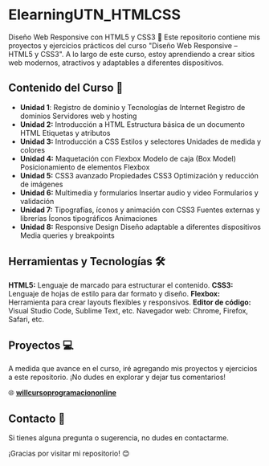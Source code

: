 
# ElearningUTN_HTMLCSS

Diseño Web Responsive con HTML5 y CSS3 🚀
Este repositorio contiene mis proyectos y ejercicios prácticos del curso "Diseño Web Responsive – HTML5 y CSS3". A lo largo de este curso, estoy aprendiendo a crear sitios web modernos, atractivos y adaptables a diferentes dispositivos.


 ## Contenido del Curso 📖
 

 - **Unidad 1**: Registro de dominio y Tecnologías de Internet Registro de dominios Servidores web y hosting
 - **Unidad 2:** Introducción a HTML Estructura básica de un documento HTML Etiquetas y atributos
 - **Unidad 3:** Introducción a CSS Estilos y selectores Unidades de medida y colores
 - **Unidad 4:** Maquetación con Flexbox Modelo de caja (Box Model) Posicionamiento de elementos Flexbox
 - **Unidad 5:** CSS3 avanzado Propiedades CSS3 Optimización y reducción de imágenes
 - **Unidad 6:** Multimedia y formularios Insertar audio y video Formularios y validación
 - **Unidad 7:** Tipografías, íconos y animación con CSS3 Fuentes externas y librerías Íconos tipográficos Animaciones
 - **Unidad 8:** Responsive Design Diseño adaptable a diferentes dispositivos Media queries y breakpoints 

## Herramientas y Tecnologías 🛠️

**HTML5:** Lenguaje de marcado para estructurar el contenido.
**CSS3:** Lenguaje de hojas de estilo para dar formato y diseño.
**Flexbox:** Herramienta para crear layouts flexibles y responsivos.
**Editor de código:** Visual Studio Code, Sublime Text, etc.
Navegador web: Chrome, Firefox, Safari, etc.

## Proyectos 💻 

A medida que avance en el curso, iré agregando mis proyectos y ejercicios a este repositorio. ¡No dudes en explorar y dejar tus comentarios!

🌐 [**willcursoprogramaciononline**](https://willcursoprogramaciononline.000webhostapp.com)


## Contacto 🤝

Si tienes alguna pregunta o sugerencia, no dudes en contactarme.

¡Gracias por visitar mi repositorio! 😊
